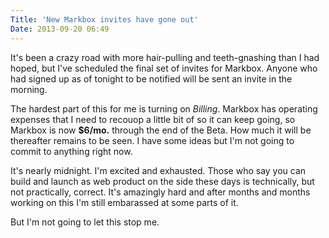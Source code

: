 ```yaml
---
Title: 'New Markbox invites have gone out'
Date: 2013-09-20 06:49
---
```


It's been a crazy road with more hair-pulling and teeth-gnashing than I had hoped, but I've scheduled the final set of invites for Markbox. Anyone who had signed up as of tonight to be notified will be sent an invite in the morning.

The hardest part of this for me is turning on *Billing*. Markbox has operating expenses that I need to recouop a little bit of so it can keep going, so Markbox is now **$6/mo.** through the end of the Beta. How much it will be thereafter remains to be seen. I have some ideas but I'm not going to commit to anything right now.

It's nearly midnight. I'm excited and exhausted. Those who say you can build and launch as web product on the side these days is technically, but not practically, correct. It's amazingly hard and after months and months working on this I'm still embarassed at some parts of it.

But I'm not going to let this stop me.
